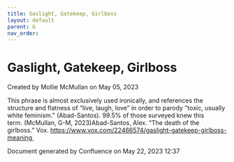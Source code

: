 ```yaml
---
title: Gaslight, Gatekeep, Girlboss
layout: default
parent: G
nav_order:
---
```


# Gaslight, Gatekeep, Girlboss

Created by  Mollie McMullan on May 05, 2023

This phrase is almost exclusively used ironically, and references the structure and flatness of “live, laugh, love” in order to parody &quot;toxic, usually white feminism.&quot; (Abad-Santos). 99.5% of those surveyed knew this term. (McMullan, G-M, 2023)Abad-Santos, Alex. “The death of the girlboss.” Vox. https://www.vox.com/22466574/gaslight-gatekeep-girlboss-meaning 

Document generated by Confluence on May 22, 2023 12:37


